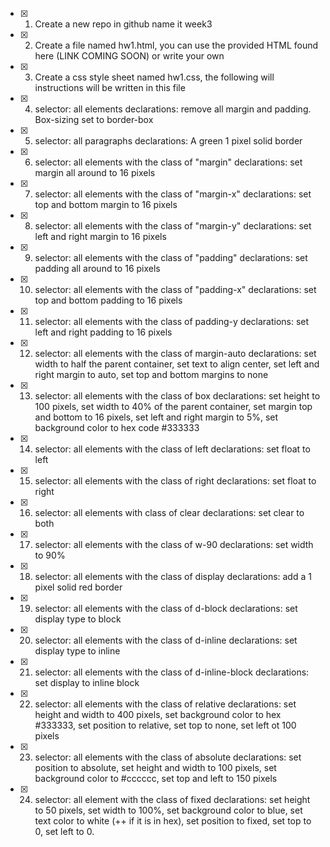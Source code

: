 - [x] 1) Create a new repo in github name it week3
- [x] 2) Create a file named hw1.html, you can use the provided HTML found here (LINK COMING SOON) or write your own
- [x] 3) Create a css style sheet named hw1.css, the following will instructions will be written in this file
- [x] 4) selector: all elements declarations: remove all margin and padding. Box-sizing set to border-box
- [x] 5) selector: all paragraphs declarations: A green 1 pixel solid border 
- [x] 6) selector: all elements with the class of "margin" declarations: set margin all around to 16 pixels
- [x] 7) selector: all elements with the class of "margin-x" declarations: set top and bottom margin to 16 pixels
- [x] 8) selector: all elements with the class of "margin-y" declarations: set left and right margin to 16 pixels 
- [x] 9) selector: all elements with the class of "padding" declarations: set padding all around to 16 pixels
- [x] 10) selector: all elements with the class of "padding-x" declarations: set top and bottom padding to 16 pixels
- [x] 11) selector: all elements with the class of padding-y declarations: set left and right padding to 16 pixels 
- [x] 12) selector: all elements with the class of margin-auto declarations: set width to half the parent container, set text to align center, set left and right margin to auto, set top and bottom margins to none
- [x] 13) selector: all elements with the class of box declarations: set height to 100 pixels, set width to 40% of the parent container, set margin top and bottom to 16 pixels, set left and right margin to 5%, set background color to hex code #333333
- [x] 14) selector: all elements with the class of left declarations: set float to left
- [x] 15) selector: all elements with the class of right declarations: set float to right
- [x] 16) selector: all elements with class of clear declarations: set clear to both 
- [x] 17) selector: all elements with the class of w-90 declarations: set width to 90%
- [x] 18) selector: all elements with the class of display declarations: add a 1 pixel solid red border 
- [x] 19) selector: all elements with the class of d-block declarations: set display type to block
- [x] 20) selector: all elements with the class of d-inline declarations: set display type to inline 
- [x] 21) selector: all elements with the class of d-inline-block declarations: set display to inline block 
- [x] 22) selector: all elements with the class of relative declarations: set height and width to 400 pixels, set background color to hex #333333, set position to relative, set top to none, set left ot 100 pixels 
- [x] 23) selector: all elements with the class of absolute declarations: set position to absolute, set height and width to 100 pixels, set background color to #cccccc, set top and left to 150 pixels 
- [x] 24) selector: all element with the class of fixed declarations: set height to 50 pixels, set width to 100%, set background color to blue, set text color to white (++ if it is in hex), set position to fixed, set top to 0, set left to 0.
